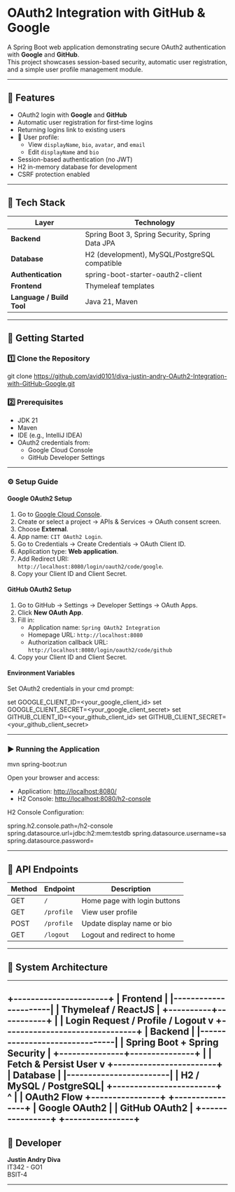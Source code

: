 # OAuth2 Integration with GitHub & Google

A Spring Boot web application demonstrating secure OAuth2 authentication with **Google** and **GitHub**.  
This project showcases session-based security, automatic user registration, and a simple user profile management module.

---

## 🚀 Features

- OAuth2 login with **Google** and **GitHub**
- Automatic user registration for first-time logins
- Returning logins link to existing users
- 👤 User profile:  
  - View `displayName`, `bio`, `avatar`, and `email`  
  - Edit `displayName` and `bio`
- Session-based authentication (no JWT)
- H2 in-memory database for development
- CSRF protection enabled

---

## 🧰 Tech Stack

| Layer          | Technology                                    |
| -------------- | --------------------------------------------- |
| **Backend**    | Spring Boot 3, Spring Security, Spring Data JPA |
| **Database**   | H2 (development), MySQL/PostgreSQL compatible  |
| **Authentication** | spring-boot-starter-oauth2-client              |
| **Frontend**   | Thymeleaf templates                            |
| **Language / Build Tool** | Java 21, Maven                            |

---

## 🧭 Getting Started

### 1️⃣ Clone the Repository

git clone https://github.com/avid0101/diva-justin-andry-OAuth2-Integration-with-GitHub-Google.git

### 2️⃣ Prerequisites

- JDK 21
- Maven
- IDE (e.g., IntelliJ IDEA)
- OAuth2 credentials from:
  - Google Cloud Console
  - GitHub Developer Settings

---

### ⚙️ Setup Guide

#### Google OAuth2 Setup

1. Go to [Google Cloud Console](https://console.cloud.google.com/).
2. Create or select a project → APIs & Services → OAuth consent screen.
3. Choose **External**.
4. App name: `CIT OAuth2 Login`.
5. Go to Credentials → Create Credentials → OAuth Client ID.
6. Application type: **Web application**.
7. Add Redirect URI:  
   `http://localhost:8080/login/oauth2/code/google`.
8. Copy your Client ID and Client Secret.

#### GitHub OAuth2 Setup

1. Go to GitHub → Settings → Developer Settings → OAuth Apps.
2. Click **New OAuth App**.
3. Fill in:
   - Application name: `Spring OAuth2 Integration`
   - Homepage URL: `http://localhost:8080`
   - Authorization callback URL:  
     `http://localhost:8080/login/oauth2/code/github`
4. Copy your Client ID and Client Secret.

#### Environment Variables

Set OAuth2 credentials in your cmd prompt:

set GOOGLE_CLIENT_ID=<your_google_client_id>
set GOOGLE_CLIENT_SECRET=<your_google_client_secret>
set GITHUB_CLIENT_ID=<your_github_client_id>
set GITHUB_CLIENT_SECRET=<your_github_client_secret>


---

### ▶️ Running the Application
mvn spring-boot:run

Open your browser and access:

- Application: [http://localhost:8080/](http://localhost:8080/)
- H2 Console: [http://localhost:8080/h2-console](http://localhost:8080/h2-console)

H2 Console Configuration:

spring.h2.console.path=/h2-console
spring.datasource.url=jdbc:h2:mem:testdb
spring.datasource.username=sa
spring.datasource.password=


---

## 📡 API Endpoints

| Method | Endpoint      | Description                    |
| ------ | ------------- | ------------------------------|
| GET    | `/`           | Home page with login buttons  |
| GET    | `/profile`    | View user profile             |
| POST   | `/profile`    | Update display name or bio    |
| GET    | `/logout`     | Logout and redirect to home   |

---

## 🧩 System Architecture
---
+----------------------+
|      Frontend        |
|----------------------|
|  Thymeleaf / ReactJS |
+----------+-----------+
           |
           |  Login Request / Profile / Logout
           v
+-------------------------------+
|            Backend            |
|-------------------------------|
| Spring Boot + Spring Security |
+---------------+---------------+
                |
                |  Fetch & Persist User
                v
        +------------------------+
        |       Database         |
        |------------------------|
        | H2 / MySQL / PostgreSQL|
        +------------------------+
                ^
                |
                |  OAuth2 Flow
+----------------+        +----------------+
|  Google OAuth2 |        |  GitHub OAuth2 |
+----------------+        +----------------+
---

## 👥 Developer

**Justin Andry Diva**  
IT342 - GO1  
BSIT-4

---




